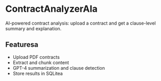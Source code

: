 # ContractAnalyzerAIa

AI-powered contract analysis: upload a contract and get a clause-level summary and explanation.

## Featuresa
- Upload PDF contracts
- Extract and chunk content
- GPT-4 summarization and clause detection
- Store results in SQLitea

